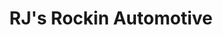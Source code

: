 ---
title: "RJ's Rockin Automotive"
url: /apache-junction/rjs-rockin-automotive/
shop: car repair
---